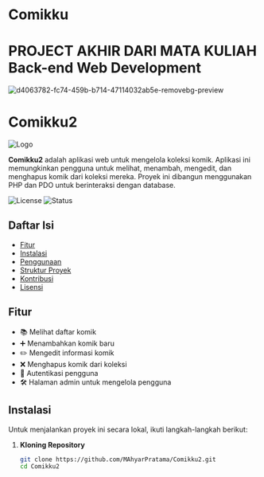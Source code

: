 # Comikku
# PROJECT AKHIR DARI MATA KULIAH Back-end Web Development	

![d4063782-fc74-459b-b714-47114032ab5e-removebg-preview](https://github.com/MAhyarPratama/Comikku2/assets/147960017/c409a56d-01b0-4a69-bfe8-c988cfb61900)

# Comikku2

![Logo](https://via.placeholder.com/150)

**Comikku2** adalah aplikasi web untuk mengelola koleksi komik. Aplikasi ini memungkinkan pengguna untuk melihat, menambah, mengedit, dan menghapus komik dari koleksi mereka. Proyek ini dibangun menggunakan PHP dan PDO untuk berinteraksi dengan database.

![License](https://img.shields.io/badge/license-MIT-blue.svg)
![Status](https://img.shields.io/badge/status-active-green.svg)

## Daftar Isi

- [Fitur](#fitur)
- [Instalasi](#instalasi)
- [Penggunaan](#penggunaan)
- [Struktur Proyek](#struktur-proyek)
- [Kontribusi](#kontribusi)
- [Lisensi](#lisensi)

## Fitur

- 📚 Melihat daftar komik
- ➕ Menambahkan komik baru
- ✏️ Mengedit informasi komik
- ❌ Menghapus komik dari koleksi
- 🔐 Autentikasi pengguna
- 🛠️ Halaman admin untuk mengelola pengguna

## Instalasi

Untuk menjalankan proyek ini secara lokal, ikuti langkah-langkah berikut:

1. **Kloning Repository**

   ```bash
   git clone https://github.com/MAhyarPratama/Comikku2.git
   cd Comikku2

